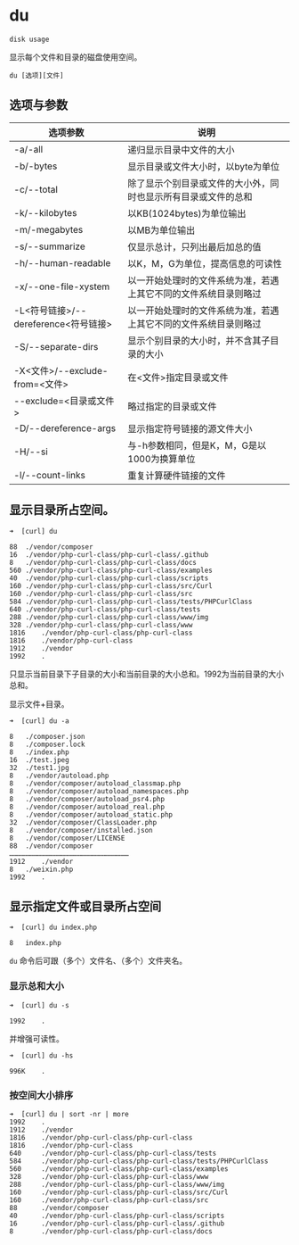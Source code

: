 # du

`disk usage`

显示每个文件和目录的磁盘使用空间。

```
du [选项][文件]
```

## 选项与参数

| 选项参数 | 说明 |
| ---- | ---- |
| -a/-all | 递归显示目录中文件的大小 |
| -b/-bytes | 显示目录或文件大小时，以byte为单位 |
| -c/--total | 除了显示个别目录或文件的大小外，同时也显示所有目录或文件的总和 |
| -k/--kilobytes | 以KB(1024bytes)为单位输出 |
| -m/-megabytes | 以MB为单位输出 |
| -s/--summarize | 仅显示总计，只列出最后加总的值 |
| -h/--human-readable | 以K，M，G为单位，提高信息的可读性 |
| -x/--one-file-xystem | 以一开始处理时的文件系统为准，若遇上其它不同的文件系统目录则略过 |
| -L<符号链接>/--dereference<符号链接> | 以一开始处理时的文件系统为准，若遇上其它不同的文件系统目录则略过 |
| -S/--separate-dirs | 显示个别目录的大小时，并不含其子目录的大小 |
| -X<文件>/--exclude-from=<文件> | 在<文件>指定目录或文件 |
| --exclude=<目录或文件> | 略过指定的目录或文件 |
| -D/--dereference-args | 显示指定符号链接的源文件大小 |
| -H/--si | 与-h参数相同，但是K，M，G是以1000为换算单位 |
| -l/--count-links | 重复计算硬件链接的文件 |

## 显示目录所占空间。

```
➜  [curl] du

88	./vendor/composer
16	./vendor/php-curl-class/php-curl-class/.github
8	./vendor/php-curl-class/php-curl-class/docs
560	./vendor/php-curl-class/php-curl-class/examples
40	./vendor/php-curl-class/php-curl-class/scripts
160	./vendor/php-curl-class/php-curl-class/src/Curl
160	./vendor/php-curl-class/php-curl-class/src
584	./vendor/php-curl-class/php-curl-class/tests/PHPCurlClass
640	./vendor/php-curl-class/php-curl-class/tests
288	./vendor/php-curl-class/php-curl-class/www/img
328	./vendor/php-curl-class/php-curl-class/www
1816	./vendor/php-curl-class/php-curl-class
1816	./vendor/php-curl-class
1912	./vendor
1992	.
```

只显示当前目录下子目录的大小和当前目录的大小总和。1992为当前目录的大小总和。

显示文件+目录。

```
➜  [curl] du -a

8	./composer.json
8	./composer.lock
8	./index.php
16	./test.jpeg
32	./test1.jpg
8	./vendor/autoload.php
8	./vendor/composer/autoload_classmap.php
8	./vendor/composer/autoload_namespaces.php
8	./vendor/composer/autoload_psr4.php
8	./vendor/composer/autoload_real.php
8	./vendor/composer/autoload_static.php
32	./vendor/composer/ClassLoader.php
8	./vendor/composer/installed.json
8	./vendor/composer/LICENSE
88	./vendor/composer
………………………………………………………………………………
1912	./vendor
8	./weixin.php
1992	.
```

## 显示指定文件或目录所占空间

```
➜  [curl] du index.php

8	index.php
```

`du` 命令后可跟（多个）文件名、（多个）文件夹名。

### 显示总和大小

```
➜  [curl] du -s

1992	.
```

并增强可读性。

```
➜  [curl] du -hs

996K	.
```

### 按空间大小排序

```
➜  [curl] du | sort -nr | more
1992    .
1912    ./vendor
1816    ./vendor/php-curl-class/php-curl-class
1816    ./vendor/php-curl-class
640     ./vendor/php-curl-class/php-curl-class/tests
584     ./vendor/php-curl-class/php-curl-class/tests/PHPCurlClass
560     ./vendor/php-curl-class/php-curl-class/examples
328     ./vendor/php-curl-class/php-curl-class/www
288     ./vendor/php-curl-class/php-curl-class/www/img
160     ./vendor/php-curl-class/php-curl-class/src/Curl
160     ./vendor/php-curl-class/php-curl-class/src
88      ./vendor/composer
40      ./vendor/php-curl-class/php-curl-class/scripts
16      ./vendor/php-curl-class/php-curl-class/.github
8       ./vendor/php-curl-class/php-curl-class/docs
```